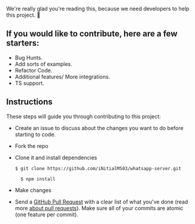 We're really glad you're reading this, because we need developers to help this project. 👏

## If you would like to contribute, here are a few starters:

-   Bug Hunts.
-   Add sorts of examples.
-   Refactor Code.
-   Additional features/ More integrations.
-   TS support.

## Instructions

These steps will guide you through contributing to this project:

-   Create an issue to discuss about the changes you want to do before starting to code.
-   Fork the repo
-   Clone it and install dependencies

        $ git clone https://github.com/iNitialM503/whatsapp-server.git

          $ npm install

-   Make changes

-   Send a [GitHub Pull Request](https://github.com/iNitialM503/whatsapp-server/compare?expand=1) with a clear list of what you've done (read more [about pull requests](https://help.github.com/articles/about-pull-requests/)). Make sure all of your commits are atomic (one feature per commit).
